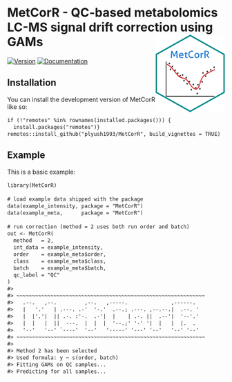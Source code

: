 <!-- README.md is generated from README.Rmd. Please edit that file -->

# MetCorR - QC-based metabolomics LC-MS signal drift correction using GAMs <img src="man/figures/logo.png" align="right" height="180" width="160">

<!-- badges: start -->

[![Version](https://img.shields.io/github/r-package/v/plyush1993/MetCorR?colorB=blue)](https://github.com/plyush1993/MetCorR)
[![Documentation](https://img.shields.io/badge/docs-pkgdown-E91E63.svg)](https://plyush1993.github.io/MetCorR/)
<!-- badges: end -->

## Installation

You can install the development version of MetCorR like so:

    if (!"remotes" %in% rownames(installed.packages())) {
      install.packages("remotes")}
    remotes::install_github("plyush1993/MetCorR", build_vignettes = TRUE)

## Example

This is a basic example:

    library(MetCorR)

    # load example data shipped with the package
    data(example_intensity, package = "MetCorR")
    data(example_meta,      package = "MetCorR")

    # run correction (method = 2 uses both run order and batch)
    out <- MetCorR(
      method   = 2,
      int_data = example_intensity,
      order    = example_meta$order,
      class    = example_meta$class,
      batch    = example_meta$batch,
      qc_label = "QC"
    )
    #> 
    #> ~~~~~~~~~~~~~~~~~~~~~~~~~~~~~~~~~~~~~~~~~~~~~~~~~~~~~~~~~~~~~
    #>   .--.   ,--.         ,--.   ,-----.              ,------.    
    #>   |   '.'   | .---. .-'  '-.'  .--.; .---. ,--.--.|  .--. '   
    #>   |  |'.'|  || .-. :'-.  .-'|  |    | .-. ||  .--'|  '--'.'   
    #>   |  |   |  ||  ---.  |  |  |  '--.;' '-' '|  |   |  |.  .    
    #>   '--'   '--' `----'  '--'   '-----' '---' '--'   '--' '--'   
    #> ~~~~~~~~~~~~~~~~~~~~~~~~~~~~~~~~~~~~~~~~~~~~~~~~~~~~~~~~~~~~~
    #> 
    #> Method 2 has been selected
    #> Used formula: y ~ s(order, batch)
    #> Fitting GAMs on QC samples...
    #> Predicting for all samples...

